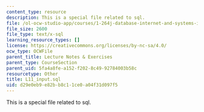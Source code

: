 ```yaml
---
content_type: resource
description: This is a special file related to sql.
file: /ol-ocw-studio-app/courses/1-264j-database-internet-and-systems-integration-technologies-fall-2013/d29e0eb9e82bb8c11ce0a04f31d097f5_L11_input.sql
file_size: 2600
file_type: text/x-sql
learning_resource_types: []
license: https://creativecommons.org/licenses/by-nc-sa/4.0/
ocw_type: OCWFile
parent_title: Lecture Notes & Exercises
parent_type: CourseSection
parent_uid: 5fa4a8fe-a152-f202-8c49-92784003b58c
resourcetype: Other
title: L11_input.sql
uid: d29e0eb9-e82b-b8c1-1ce0-a04f31d097f5
---
```

This is a special file related to sql.